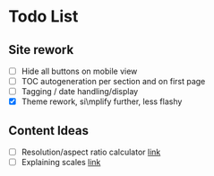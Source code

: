# Todo List

## Site rework

* [ ] Hide all buttons on mobile view
* [ ] TOC autogeneration per section and on first page
* [ ] Tagging / date handling/display
* [X] Theme rework, si\mplify further, less flashy

## Content Ideas

* [ ] Resolution/aspect ratio calculator [link](./WIP/aspect_ratio_calc.md)
* [ ] Explaining scales [link](./WIP/scales.md)
